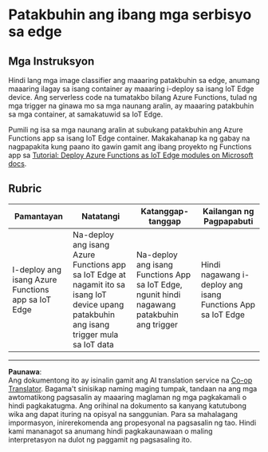 <!--
CO_OP_TRANSLATOR_METADATA:
{
  "original_hash": "cc7ad255517f5f618f9c8899e6ff6783",
  "translation_date": "2025-08-27T22:55:43+00:00",
  "source_file": "4-manufacturing/lessons/3-run-fruit-detector-edge/assignment.md",
  "language_code": "tl"
}
-->
# Patakbuhin ang ibang mga serbisyo sa edge

## Mga Instruksyon

Hindi lang mga image classifier ang maaaring patakbuhin sa edge, anumang maaaring ilagay sa isang container ay maaaring i-deploy sa isang IoT Edge device. Ang serverless code na tumatakbo bilang Azure Functions, tulad ng mga trigger na ginawa mo sa mga naunang aralin, ay maaaring patakbuhin sa mga container, at samakatuwid sa IoT Edge.

Pumili ng isa sa mga naunang aralin at subukang patakbuhin ang Azure Functions app sa isang IoT Edge container. Makakahanap ka ng gabay na nagpapakita kung paano ito gawin gamit ang ibang proyekto ng Functions app sa [Tutorial: Deploy Azure Functions as IoT Edge modules on Microsoft docs](https://docs.microsoft.com/azure/iot-edge/tutorial-deploy-function?WT.mc_id=academic-17441-jabenn&view=iotedge-2020-11).

## Rubric

| Pamantayan | Natatangi | Katanggap-tanggap | Kailangan ng Pagpapabuti |
| ---------- | --------- | ----------------- | ------------------------ |
| I-deploy ang isang Azure Functions app sa IoT Edge | Na-deploy ang isang Azure Functions app sa IoT Edge at nagamit ito sa isang IoT device upang patakbuhin ang isang trigger mula sa IoT data | Na-deploy ang isang Functions App sa IoT Edge, ngunit hindi nagawang patakbuhin ang trigger | Hindi nagawang i-deploy ang isang Functions App sa IoT Edge |

---

**Paunawa**:  
Ang dokumentong ito ay isinalin gamit ang AI translation service na [Co-op Translator](https://github.com/Azure/co-op-translator). Bagama't sinisikap naming maging tumpak, tandaan na ang mga awtomatikong pagsasalin ay maaaring maglaman ng mga pagkakamali o hindi pagkakatugma. Ang orihinal na dokumento sa kanyang katutubong wika ang dapat ituring na opisyal na sanggunian. Para sa mahalagang impormasyon, inirerekomenda ang propesyonal na pagsasalin ng tao. Hindi kami mananagot sa anumang hindi pagkakaunawaan o maling interpretasyon na dulot ng paggamit ng pagsasaling ito.